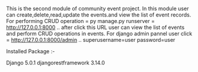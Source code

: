 This is the second module of community event project.
In this module user can  create,delete,read,update the events.and view the list of event records.
For performing CRUD operation = py manage.py runserver = http://127.0.0.1:8000  .. after click this URL user can view the list of events and perform CRUD operations in events.
For django admin pannel user click = http://127.0.0.1:8000/admin ..
superusername=user
password=user


Installed Package :-

Django  5.0.1 
djangorestframework 3.14.0

